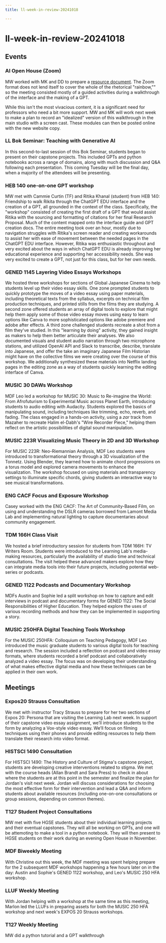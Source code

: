 ```yaml
---
title: ll-week-in-review-20241018

---
```


# ll-week-in-review-20241018

## Events

### AI Open House (Zoom)

MW worked with MK and DD to prepare a [resource document](https://docs.google.com/document/d/1i2_X8kkCMV2_rA9pEGoJHyVmUWQRWzbukR0iIx3Wv00/edit#heading=h.m180zn1matz6). The Zoom format does not lend itself to cover the whole of the rhetorical "rainbow,"" so the meeting consisted mostly of a guided activities during a walkthrough of the interface and the making of a GPT.

While this isn't the most vivacious content, it is a significant need for professors who need a bit more support. MW and MK will work next week to make a plan to record an "idealized" version of this walkthrough in the main studio with a screen cast. These modules can then be posted online with the new website copy.

### LL Bok Seminar: Teaching with Generative AI

In this second-to-last session of this Bok Seminar, students began to present on their capstone projects. This included GPTs and python notebooks across a range of domains, along with much discussion and Q&A following each presentation. This coming Tuesday will be the final day, when a majority of the attendees will be presenting. 

### HEB 140 one-on-one GPT workshop 

MW met with Cammie Curtin (TF) and Ritika Khanal (student) from HEB 140: Friendship to walk Rikita through the ChatGPT EDU interface and the creation of a GPT, all grounded in the context of the class. Specifically, the "workshop" consisted of creating the first draft of a GPT that would assist Ritika with the sourcing and formatting of citations for her final Research Proposal. Much of the content mapped onto the interface guide and GPT creation docs. The entire meeting took over an hour, mostly due to navigation struggles with Ritika's screen reader and creating workarounds to assist her with ease of movement between the needed pages in the ChatGPT EDU interface. However, Ritika was enthusiastic throughout and very excited about the ways in which ChatGPT EDU is already improving her educational experience and supporting her accessibility needs. She was very excited to create a GPT, not just for this class, but for her own needs.

### GENED 1145 Layering Video Essays Workshops
We hosted three workshops for sections of Global Japanese Cinema to help students level up their video essay skills. One zone prompted students to quickly prototype the moves of a video essay using paper materials, including theoretical texts from the syllabus, excerpts on technical film production techniques, and printed stills from the films they are studying. A second zone offered students an array of digital tools to explore that might help them apply some of those video essay moves using easy to learn options like Canva to more sophisticated options like adobe premiere and adobe after effects. A third zone challenged students recreate a shot from a film they've studied. In this "learning by doing" activity, they gained insight as makers to help them better articulate their analyses. We also documented visuals and student audio narration through two microphone stations, and utilized OpenAI API and Slack to transcribe, describe, translate into Japanese, and offer the take an imaginary Japanese Film Historian might have on the collective films we were creating over the course of this workshop. We additionally synthesized these materials into Netflix landing pages in the editing zone as a way of students quickly learning the editing interface of Canva.



### MUSIC 30 DAWs Workshop
MDF Leo led a workshop for MUSIC 30: Music to Re-imagine the World: From Afrofuturism to Experimental Music across Planet Earth, introducing students to audio editing with Audacity. Students explored the basics of manipulating sound, including techniques like trimming, echo, reverb, and fading. The class engaged in a hands-on activity, using a _zar_ track from Mazaher to recreate Halim el-Dabh's "Wire Recorder Piece," helping them reflect on the artistic possibilities of digital sound manipulation.

### MUSIC 223R Visualizing Music Theory in 2D and 3D Workshop
For MUSIC 223R: Neo-Riemannian Analysis, MDF Leo students were introduced to transformational theory through a 3D visualization of the Tonnetz. Using Blender, they learned how to animate chord progressions on a torus model and explored camera movements to enhance the visualization. The workshop focused on using materials and transparency settings to illuminate specific chords, giving students an interactive way to see musical transformations.


### ENG CACF Focus and Exposure Workshop
Casey worked with the ENG CACF: The Art of Community-Based Film, on using and understanding the DSLR cameras borrowed from Lamont Media Lab and implementing natural lighting to capture documentaries about community engagement.

### TDM 166H Class Visit
We hosted a brief introductory session for students from TDM 166H: TV Writers Room. Students were introduced to the Learning Lab's media-making resources, particularly the availability of studio time and technical consultations. The visit helped these advanced makers explore how they can integrate media tools into their future projects, including potential web-series or podcasts.


### GENED 1122 Podcasts and Documentary Workshop
MDFs Austin and Sophie led a split workshop on how to capture and edit interviews in podcast and documentary forms for GENED 1122: The Social Responsibilities of Higher Education. They helped explore the uses of various recording methods and how they can be implemented in supporting a story.

### MUSIC 250HFA Digital Teaching Tools Workshop
For the MUSIC 250HFA: Colloquium on Teaching Pedagogy, MDF Leo introduced the music graduate students to various digital tools for teaching and research. The session included a reflection on podcast and video essay formats, where students recorded a brief podcast and collaboratively analyzed a video essay. The focus was on developing their understanding of what makes effective digital media and how these techniques can be applied in their own work.

## Meetings
### Expos20 Strauss Consultation
We met with instructor Tracy Strauss to prepare for her two sections of Expos 20: Persona that are visiting the Learning Lab next week. In support of their capstone video essay assignment, we’ll introduce students to the form by analyzing a Vox-style video essay. We’ll focus on filming techniques using their phones and provide editing resources to help them translate their research into video format.

### HISTSCI 1490 Consultation
For HISTSCI 1490: The History and Culture of Stigma's capstone project, students are developing creative interventions related to stigma. We met with the course heads (Allan Brandt and Sara Press) to check in about where the students are at this point in the semester and finalize the plan for Jordan's visit next week. Jordan will discuss considerations for choosing the most effective form for their intervention and lead a Q&A and inform students about available resources (including one-on-one consultations or group sessions, depending on common themes).

### T127 Student Project Consultations

MW met with five HGSE students about their individual learning projects and their eventual capstones. They will all be working on GPTs, and one will be attemoting to make a tool in a python notebook. They will then present to HGSE students on their work during an evening Open House in November. 

### MDF Biweekly Meeting
With Christine out this week, the MDF meeting was spent helping prepare for the 2 subsequent MDF workshops happening a few hours later on in the day: Austin and Sophie's GENED 1122 workshop, and Leo's MUSIC 250 HFA workshop. 

### LLUF Weekly Meeting
With Jordan helping with a workshop at the same time as this meeting, Marlon led the LLUFs in preparing assets for both the MUSIC 250 HFA workshop and next week's EXPOS 20 Strauss workshops.

### T127 Weekly Meeting

MW did a python tutorial and a GPT walkthrough 

